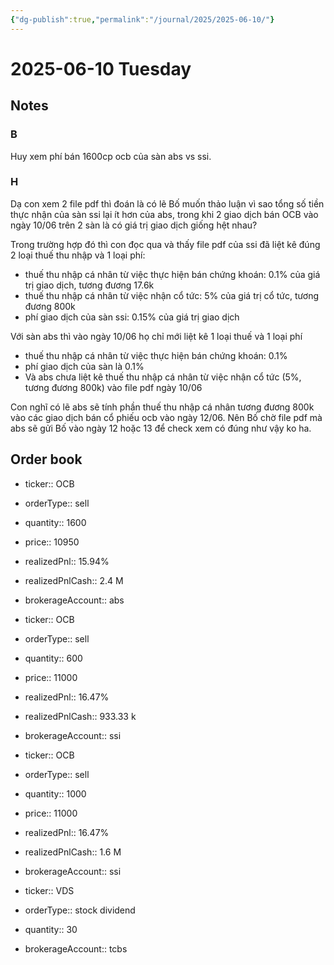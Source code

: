 ```yaml
---
{"dg-publish":true,"permalink":"/journal/2025/2025-06-10/"}
---
```


# 2025-06-10 Tuesday

## Notes

### B

Huy xem phí bán 1600cp ocb của sàn abs vs ssi.

### H

Dạ con xem 2 file pdf thì đoán là có lẽ Bố muốn thảo luận vì sao tổng số tiền thực nhận của sàn ssi lại ít hơn của abs, trong khi 2 giao dịch bán OCB vào ngày 10/06 trên 2 sàn là có giá trị giao dịch giống hệt nhau?

Trong trường hợp đó thì con đọc qua và thấy file pdf của ssi đã liệt kê đúng 2 loại thuế thu nhập và 1 loại phí:
- thuế thu nhập cá nhân từ việc thực hiện bán chứng khoán: 0.1% của giá trị giao dịch, tương đương 17.6k
- thuế thu nhập cá nhân từ việc nhận cổ tức: 5% của giá trị cổ tức, tương đương 800k
- phí giao dịch của sàn ssi: 0.15% của giá trị giao dịch

Với sàn abs thì vào ngày 10/06 họ chỉ mới liệt kê 1 loại thuế và 1 loại phí
- thuế thu nhập cá nhân từ việc thực hiện bán chứng khoán: 0.1%
- phí giao dịch của sàn là 0.1%
- Và abs chưa liệt kê thuế thu nhập cá nhân từ việc nhận cổ tức (5%, tương đương 800k) vào file pdf ngày 10/06

Con nghĩ có lẽ abs sẽ tính phần thuế thu nhập cá nhân tương đương 800k vào các giao dịch bán cổ phiếu ocb vào ngày 12/06. Nên Bố chờ file pdf mà abs sẽ gửi Bố vào ngày 12 hoặc 13 để check xem có đúng như vậy ko ha.

## Order book

- ticker:: OCB
- orderType:: sell
- quantity:: 1600
- price:: 10950
- realizedPnl:: 15.94%
- realizedPnlCash:: 2.4 M
- brokerageAccount:: abs

- ticker:: OCB
- orderType:: sell
- quantity:: 600
- price:: 11000
- realizedPnl:: 16.47%
- realizedPnlCash:: 933.33 k
- brokerageAccount:: ssi

- ticker:: OCB
- orderType:: sell
- quantity:: 1000
- price:: 11000
- realizedPnl:: 16.47%
- realizedPnlCash:: 1.6 M
- brokerageAccount:: ssi

- ticker:: VDS
- orderType:: stock dividend
- quantity:: 30
- brokerageAccount:: tcbs